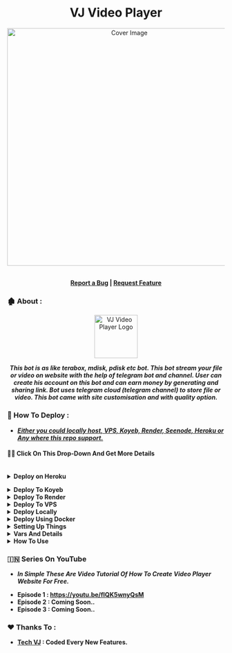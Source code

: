 <h1 align="center">VJ Video Player</h1>
<p align="center">
  <a href="https://github.com/VJBots/VJ-Video-Player">
    <img src="https://i.ibb.co/Yz4y12n/photo-2025-06-16-10-05-31-7516486294654943252.jpg" alt="Cover Image" width="550">
  </a>
</p>  
  <p align="center">
   </strong></a>
    <br><b>
    <a href="https://github.com/VJBots/VJ-Video-Player/issues">Report a Bug</a>
    |
    <a href="https://github.com/VJBots/VJ-Video-Player/issues">Request Feature</a></b>
  </p>



### **🏚️ About :**

<p align="center">
    <a href="https://github.com/VJBots/VJ-Video-Player">
        <img src="https://i.ibb.co/ZJzJ9Hq/link-3x.png" height="100" width="100" alt="VJ Video Player Logo">
    </a>
</p>
<p align='center'>
  <b><i>This bot is as like terabox, mdisk, pdisk etc bot. This bot stream your file or video on website with the help of telegram bot and channel. User can create his account on this bot and can earn money by generating and sharing link. Bot uses telegram cloud (telegram channel) to store file or video. This bot came with site customisation and with quality option.</i></b>
</p>


### **🔧 How To Deploy :**

- <u><b><i>Either you could locally host, VPS, Koyeb, Render, Seenode, Heroku or Any where this repo support.</i></b></u>

#### **👨‍💻 Click On This Drop-Down And Get More Details**

<br>
<details>
  <summary><b>Deploy on Heroku</b></summary>

- <b>Fork This Repo
- Click on Deploy Easily
- Press the below button to Fast deploy on Heroku</b>


   [![Deploy](https://www.herokucdn.com/deploy/button.svg)](https://heroku.com/deploy)
- <b>Go to <a href="#mandatory-vars">variables tab</a> for more info on setting up environmental variables.</b></details>

<details><summary><b>Deploy To Koyeb</b></summary>
<br>
<b>The fastest way to deploy the application is to click the Deploy to Koyeb button below.</b>
<br>
<br>
<b>Go to https://uptimerobot.com/ and add a monitor to keep your bot alive.</b>
<br>
<br>

[![Deploy to Koyeb](https://www.koyeb.com/static/images/deploy/button.svg)](https://app.koyeb.com/deploy?type=git&repository=github.com/VJBots/VJ-Video-Player&branch=main&name=VJ-Video-Player)
</details>

<details><summary><b>Deploy To Render</b></summary>
<br>
<b>
Use these commands:
<br>
<br>
• Build Command: <code>pip3 install -U -r requirements.txt</code>
<br>
<br>
• Start Command: <code>python3 bot.py</code>
<br>
<br>
Go to https://uptimerobot.com/ and add a monitor to keep your bot alive.
<br>
<br>
Use these settings when adding a monitor:</b>
<br>
<br>
<img src="https://telegra.ph/file/a79a156e44f43c9833b50.jpg" alt="render template">
<br>
<br>
<b>Click on the below button to deploy directly to render ↓</b>
<br>
<br>
<a href="https://render.com/deploy?repo=https://github.com/VJBots/VJ-Video-Player/tree/main">
<img src="https://render.com/images/deploy-to-render-button.svg" alt="Deploy to Render">
</a>
</details>

<details><summary><b>Deploy To VPS</summary>


`git clone https://github.com/VJBots/VJ-Video-Player`

**Install Packages**

`pip3 install -U -r requirements.txt`

**Edit info.py with variables as given below then run bot**

`python3 bot.py`

</b>
</details>


<details>
  <summary><b>Deploy Locally</b></summary>
<br>

```sh
git clone https://github.com/VJBots/VJ-Video-Player
cd bot.py
python3 ./venv
. ./venv/bin/activate
pip install -r requirements.txt
python3 bot.py
```

- **To stop the whole bot,
 do** <kbd>CTRL</kbd>+<kbd>C</kbd>

- **If you want to run this bot 24/7 on the VPS, follow these steps.**
```sh
sudo apt install tmux -y
tmux
python3 bot.py
```
- **now you can close the VPS and the bot will run on it.**

  </details>

<details>
  <summary><b>Deploy Using Docker</b></summary>
<br>
  
**Clone the repository:**
  
```sh
git clone https://github.com/VJBots/VJ-Video-Player
cd bot.py
```
**Build own Docker image:**

```sh
docker build -t file-stream .
```

**Create ENV and Start Container:**

```sh
docker run -d --restart unless-stopped --name fsb \
-v /PATH/TO/.env:/app/.env \
-p 8000:8000 \
video-player
```
- **if you need to change the variables in .env file after your bot was already started, all you need to do is restart the container for the bot settings to get updated:**

```sh
docker restart fsb
```

  </details>

<details>
  <summary><b>Setting Up Things</b></summary>
<br>

**If you're on Heroku, just add these in the Environmental Variables
or if you're Locally hosting, create a file named `.env` in the root directory and add all the variables there.
An example of `.env` file:**

```sh
API_ID = 789456
API_HASH = ysx275f9638x896g43sfzx65
BOT_TOKEN = 12345678:your_bot_token
BACKUP_BOT_TOKEN = 12345678:your_backup_bot_token
LOG_CHANNEL = -100123456789
ADMIN = 2719199
MONGODB_URI = mongodb://admin:pass@192.168.27.1
STREAM_LINK = https://your_app_url.com/
LINK_URL = https://your_blogspot_page_link

# Optional
MULTI_TOKEN1 = 12345678:bot_token_multi_client_1
MULTI_TOKEN2 = 12345678:bot_token_multi_client_2
PORT = 8080
```
</details>


<details>
  <summary><b>Vars And Details</b></summary>

#### 📝 Mandatory Vars :

* `API_ID`: API ID of your Telegram account, can be obtained from [My Telegram](https://my.telegram.org). `int`
* `API_HASH`: API hash of your Telegram account, can be obtained from [My Telegram](https://my.telegram.org). `str`
* `ADMIN`: Your Telegram User ID, Send `/id` to [@missrose_bot](https://telegram.dog/MissRose_bot) to get Your Telegram User ID `int`
* `BOT_TOKEN`: Telegram API token of your bot, can be obtained from [@BotFather](https://t.me/BotFather). `str`
* `LOG_CHANNEL`: ID of the channel where bot will store file or video as work like telegram cloud `int`.
* `MONGODB_URI`: MongoDB URI for saving User Data and Files List created by user. Watch [Video Tutorial](https://youtu.be/DAHRmFdw99o) `str`
* `LINK_URL`: Blogspot Page Link Url For Permanent Link Feature. Watch [Video Tutorial](https://youtu.be/fIQK5wnyQsM) `str`
* `STREAM_LINK`: Your App Url Starting With https and end with / . `str`

#### 🗼 MultiClient Vars :
* `MULTI_TOKEN1`: Add your first bot token. `str`
* `MULTI_TOKEN2`: Add your second bot token. `str`
* `MULTI_TOKENn`: Add your n bot token. (where n is positive integer) `str`

- **You Can Add More Multi Token As Shown Above.**

#### 🪐 Optional Vars :

* `SLEEP_THRESHOLD`: Set global flood wait threshold, auto-retry requests under 60s. `int`
* `SESSION`: Name for the Database created on your MongoDB. Defaults to `TechVJBot`. `str`
* `PORT`: The port that you want your webapp to be listened to. Defaults to `8080`. `int`

</details>

<details>
  <summary><b>How To Use</b></summary>

<br>

:warning: **Before using the  bot, don't forget to add the bot to the `LOG_CHANNEL` as an Admin**
 
#### ‍☠️ Bot Commands :

```sh
/start      : To check the bot is alive or not.
/quality    : To genrate file or video with quality option.
/account    : To check video plays or link clicks and balance.
/update     : To Update Business Name and Telegram channel link
/withdraw   : To Withdraw the balance through upi, bank etc.
/notify     : To inform user that your payment sended successfully or cancelled the payment. [ADMIN]
```

</details>

### **🇮🇳 Series On YouTube**

- ***In Simple These Are Video Tutorial Of How To Create Video Player Website For Free.***

* **Episode 1 : https://youtu.be/fIQK5wnyQsM**
* **Episode 2 : Coming Soon..**
* **Episode 3 : Coming Soon..**

### **❤️ Thanks To :**

- <b>[Tech VJ](https://youtube.com/@Tech_VJ) : Coded Every New Features.</b>



